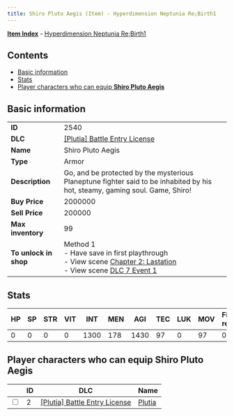 ```yaml
---
title: Shiro Pluto Aegis (Item) - Hyperdimension Neptunia Re;Birth1
---
```


[**Item Index**](/neptunia/rb1/item/index.html) - [Hyperdimension Neptunia Re;Birth1](/neptunia/rb1)

## Contents

- [Basic information](#basic-information)
- [Stats](#stats)
- [Player characters who can equip **Shiro Pluto Aegis**](#player-characters-who-can-equip-shiro-pluto-aegis)
## Basic information

|   |   |
| -- | -- |
| **ID** | 2540 |
| **DLC** | [[Plutia] Battle Entry License](/neptunia/rb1/dlc/7-plutia.html) |
| **Name** | Shiro Pluto Aegis |
| **Type** | Armor |
| **Description** | Go, and be protected by the mysterious Planeptune fighter said to be inhabited by his hot, steamy, gaming soul. Game, Shiro! |
| **Buy Price** | 2000000 |
| **Sell Price** | 200000 |
| **Max inventory** | 99 |
| **To unlock in shop** | Method 1<br />- Have save in first playthrough<br />- View scene [Chapter 2: Lastation](/neptunia/rb1/scene/1-202-chapter-2-lastation.html)<br />- View scene [DLC 7 Event 1](/neptunia/rb1/scene/7-5010-dlc-7-event-1.html) |


## Stats

| HP | SP | STR | VIT | INT | MEN | AGI | TEC | LUK | MOV | Fire res. | Ice res. | Wind res. | Lightning res. |
| -- | -- | --- | --- | --- | --- | --- | --- | --- | --- | --------- | -------- | --------- | -------------- |
| 0 | 0 | 0 | 0 | 1300 | 178 | 1430 | 97 | 0 | 97 | 0 | 0 | 0 | 0 |


## Player characters who can equip **Shiro Pluto Aegis**

|    | ID | DLC | Name |
| -- | -- | --- | ---- |
| <input type="checkbox" id="rb1-player-7-2" class="trackbox" /> | 2 | [[Plutia] Battle Entry License](/neptunia/rb1/dlc/7-plutia.html) | [Plutia](/neptunia/rb1/player/7-2-plutia.html) |
